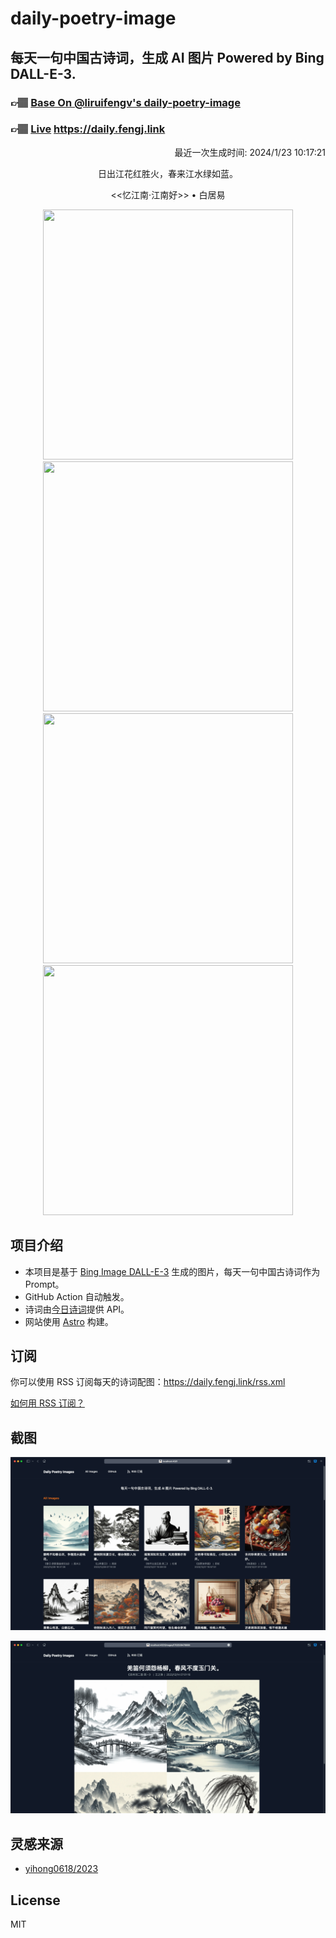 
# daily-poetry-image

## 每天一句中国古诗词，生成 AI 图片 Powered by Bing DALL-E-3.

### 👉🏽 [Base On @liruifengv's daily-poetry-image](https://github.com/liruifengv/daily-poetry-image)

### 👉🏽 [Live](https://daily.fengj.link) https://daily.fengj.link

<p align="right">
  最近一次生成时间: 2024/1/23 10:17:21
</p>
<p align="center">
日出江花红胜火，春来江水绿如蓝。
</p>
<p align="center">
<<忆江南·江南好>> • 白居易
</p>
<p align="center">
<img src="https://tse3.mm.bing.net/th/id/OIG.D2UOd6TwuhhFDUjsw3lg" height="400" width="400" />
<img src="https://tse4.mm.bing.net/th/id/OIG.YPlN.ZZlMbS_C_QKRgdE" height="400" width="400" />
<img src="https://tse3.mm.bing.net/th/id/OIG.0f3orU73tP3c3DYqstnh" height="400" width="400" />
<img src="https://tse3.mm.bing.net/th/id/OIG.rFefVQWfBcIyc8jWjd.5" height="400" width="400" />
</p>

## 项目介绍

-   本项目是基于 [Bing Image DALL-E-3](https://www.bing.com/images/create) 生成的图片，每天一句中国古诗词作为 Prompt。
-   GitHub Action 自动触发。
-   诗词由[今日诗词](https://www.jinrishici.com/)提供 API。
-   网站使用 [Astro](https://astro.build) 构建。

## 订阅

你可以使用 RSS 订阅每天的诗词配图：https://daily.fengj.link/rss.xml

[如何用 RSS 订阅？](https://zhuanlan.zhihu.com/p/55026716)

## 截图

![图片列表](./screenshots/Snipaste_2023-12-28_21-00-26.png)

![图片详情](./screenshots/Snipaste_2023-12-28_21-00-53.png)

## 灵感来源

-   [yihong0618/2023](https://github.com/yihong0618/2023)

## License

MIT
